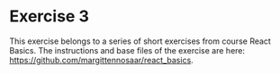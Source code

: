 # Exercise 3

This exercise belongs to a series of short exercises from course React Basics. The instructions and base files of the exercise are here: https://github.com/margittennosaar/react_basics.
